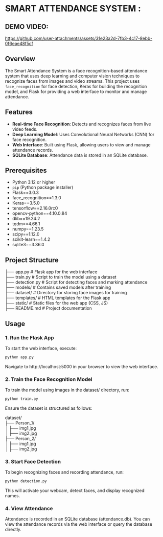 # SMART ATTENDANCE SYSTEM :

## DEMO VIDEO:

https://github.com/user-attachments/assets/31e23a2d-7fb3-4c17-8ebb-0f6eae48f5cf

## Overview
The Smart Attendance System is a face recognition-based attendance system that uses deep learning and computer vision techniques to recognize faces from images and video streams. This project uses `face_recognition` for face detection, Keras for building the recognition model, and Flask for providing a web interface to monitor and manage attendance.

## Features
- **Real-time Face Recognition**: Detects and recognizes faces from live video feeds.
- **Deep Learning Model**: Uses Convolutional Neural Networks (CNN) for face recognition.
- **Web Interface**: Built using Flask, allowing users to view and manage attendance records.
- **SQLite Database**: Attendance data is stored in an SQLite database.


## Prerequisites

- Python 3.12 or higher
- `pip` (Python package installer)
- Flask==3.0.3
- face_recognition==1.3.0
- Keras==3.5.0
- tensorflow==2.16.0rc0
- opencv-python==4.10.0.84
- dlib==19.24.2
- tqdm==4.66.1
- numpy==1.23.5
- scipy==1.12.0
- scikit-learn==1.4.2
- sqlite3==3.36.0


## Project Structure

├── app.py                  # Flask app for the web interface <br>
├── train.py                # Script to train the model using a dataset <br>
├── detection.py            # Script for detecting faces and marking attendance<br>
├── models/                 # Contains saved models after training<br>
├── dataset/                # Directory for storing face images for training<br>
├── templates/              # HTML templates for the Flask app<br>
├── static/                 # Static files for the web app (CSS, JS)<br>
├── README.md               # Project documentation<br>

## Usage

### 1. Run the Flask App
To start the web interface, execute:

```bash
python app.py
```
Navigate to http://localhost:5000 in your browser to view the web interface.

### 2. Train the Face Recognition Model
To train the model using images in the dataset/ directory, run:
```bash
python train.py
```
Ensure the dataset is structured as follows:

dataset/<br>
├── Person_1/<br>
│   ├── img1.jpg<br>
│   ├── img2.jpg<br>
├── Person_2/<br>
│   ├── img1.jpg<br>
│   ├── img2.jpg<br>



### 3. Start Face Detection
To begin recognizing faces and recording attendance, run:

``` bash
python detection.py
```
This will activate your webcam, detect faces, and display recognized names.

### 4. View Attendance
Attendance is recorded in an SQLite database (attendance.db). You can view the attendance records via the web interface or query the database directly.


